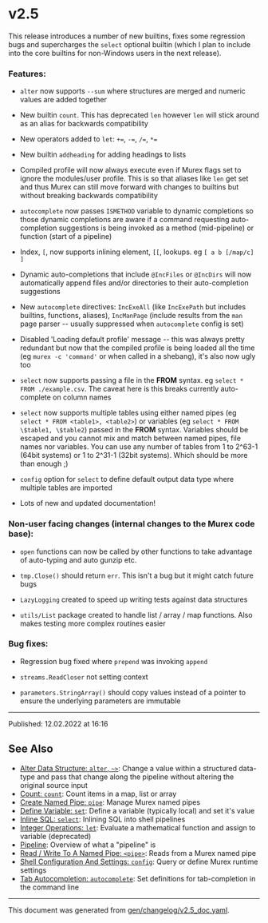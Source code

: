 # v2.5

This release introduces a number of new builtins, fixes some regression bugs and supercharges the `select` optional builtin (which I plan to include into the core builtins for non-Windows users in the next release).

### Features:

* `alter` now supports `--sum` where structures are merged and numeric values are added together

* New builtin `count`. This has deprecated `len` however `len` will stick around as an alias for backwards compatibility

* New operators added to `let`: `+=`, `-=`, `/=`, `*=`

* New builtin `addheading` for adding headings to lists

* Compiled profile will now always execute even if Murex flags set to ignore the modules/user profile. This is so that aliases like `len` get set and thus Murex can still move forward with changes to builtins but without breaking backwards compatibility

* `autocomplete` now passes `ISMETHOD` variable to dynamic completions so those dynamic completions are aware if a command requesting auto-completion suggestions is being invoked as a method (mid-pipeline) or function (start of a pipeline)

* Index, `[`, now supports inlining element, `[[`, lookups. eg `[ a b [/map/c] ]`

* Dynamic auto-completions that include `@IncFiles` or `@IncDirs` will now automatically append files and/or directories to their auto-completion suggestions

* New `autocomplete` directives: `IncExeAll` (like `IncExePath` but includes builtins, functions, aliases), `IncManPage` (include results from the `man` page parser -- usually suppressed when `autocomplete` config is set)

* Disabled 'Loading default profile' message -- this was always pretty redundant but now that the compiled profile is being loaded all the time (eg `murex -c 'command'` or when called in a shebang), it's also now ugly too

* `select` now supports passing a file in the **FROM** syntax. eg `select * FROM ./example.csv`. The caveat here is this breaks currently auto-complete on column names

* `select` now supports multiple tables using either named pipes (eg `select * FROM <table1>, <table2>`) or variables (eg `select * FROM \$table1, \$table2`) passed in the **FROM** syntax. Variables should be escaped and you cannot mix and match between named pipes, file names nor variables. You can use any number of tables from 1 to 2^63-1 (64bit systems) or 1 to 2^31-1 (32bit systems). Which should be more than enough ;)

* `config` option for `select` to define default output data type where multiple tables are imported

* Lots of new and updated documentation!

### Non-user facing changes (internal changes to the Murex code base):

* `open` functions can now be called by other functions to take advantage of auto-typing and auto gunzip etc.

* `tmp.Close()` should return `err`. This isn't a bug but it might catch future bugs

* `LazyLogging` created to speed up writing tests against data structures

* `utils/List` package created to handle list / array / map functions. Also makes testing more complex routines easier

### Bug fixes:

* Regression bug fixed where `prepend` was invoking `append`

* `streams.ReadCloser` not setting context

* `parameters.StringArray()` should copy values instead of a pointer to ensure the underlying parameters are immutable

<hr>

Published: 12.02.2022 at 16:16

## See Also

* [Alter Data Structure: `alter`, `~>`](../commands/alter.md):
  Change a value within a structured data-type and pass that change along the pipeline without altering the original source input
* [Count: `count`](../commands/count.md):
  Count items in a map, list or array
* [Create Named Pipe: `pipe`](../commands/pipe.md):
  Manage Murex named pipes
* [Define Variable: `set`](../commands/set.md):
  Define a variable (typically local) and set it's value
* [Inline SQL: `select`](../optional/select.md):
  Inlining SQL into shell pipelines
* [Integer Operations: `let`](../deprecated/let.md):
  Evaluate a mathematical function and assign to variable (deprecated)
* [Pipeline](../user-guide/pipeline.md):
  Overview of what a "pipeline" is
* [Read / Write To A Named Pipe: `<pipe>`](../parser/namedpipe.md):
  Reads from a Murex named pipe
* [Shell Configuration And Settings: `config`](../commands/config.md):
  Query or define Murex runtime settings
* [Tab Autocompletion: `autocomplete`](../commands/autocomplete.md):
  Set definitions for tab-completion in the command line

<hr/>

This document was generated from [gen/changelog/v2.5_doc.yaml](https://github.com/lmorg/murex/blob/master/gen/changelog/v2.5_doc.yaml).
